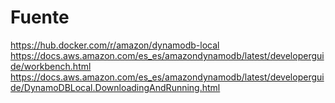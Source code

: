 # Fuente
https://hub.docker.com/r/amazon/dynamodb-local
https://docs.aws.amazon.com/es_es/amazondynamodb/latest/developerguide/workbench.html
https://docs.aws.amazon.com/es_es/amazondynamodb/latest/developerguide/DynamoDBLocal.DownloadingAndRunning.html